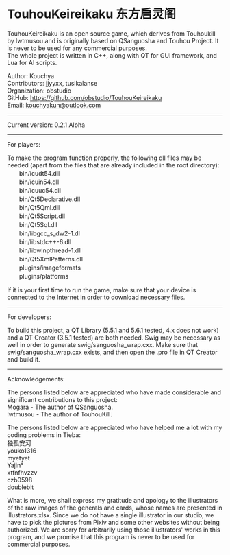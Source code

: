 TouhouKeireikaku 东方启灵阁
=====================================

TouhouKeireikaku is an open source game, which derives from Touhoukill by lwtmusou and is originally
based on QSanguosha and Touhou Project. It is never to be used for any commercial purposes.<br>
The whole project is written in C++, along with QT for GUI framework, and Lua for AI scripts.<br>

Author: Kouchya<br>
Contributors: jjyyxx, tusikalanse<br>
Organization: obstudio<br>
GitHub: https://github.com/obstudio/TouhouKeireikaku<br>
Email: kouchyakun@outlook.com<br>

*************************************

Current version: 0.2.1 Alpha

*************************************

For players:

To make the program function properly, the following dll files may be needed (apart from the files
that are already included in the root directory):<br>
　　bin/icudt54.dll<br>
　　bin/icuin54.dll<br>
　　bin/icuuc54.dll<br>
　　bin/Qt5Declarative.dll<br>
　　bin/Qt5Qml.dll<br>
　　bin/Qt5Script.dll<br>
　　bin/Qt5Sql.dll<br>
　　bin/libgcc_s_dw2-1.dl<br>
　　bin/libstdc++-6.dll<br>
　　bin/libwinpthread-1.dll<br>
　　bin/Qt5XmlPatterns.dll<br>
　　plugins/imageformats<br>
　　plugins/platforms<br>

If it is your first time to run the game, make sure that your device is connected to the Internet in order to download necessary files.

*************************************

For developers:

To build this project, a QT Library (5.5.1 and 5.6.1 tested, 4.x does not work) and a QT Creator (3.5.1 tested) are both needed.
Swig may be necessary as well in order to generate swig/sanguosha_wrap.cxx.
Make sure that swig/sanguosha_wrap.cxx exists, and then open the .pro file in QT Creator and build it.

*************************************

Acknowledgements:

The persons listed below are appreciated who have made considerable and significant contributions to this project:<br>
	Mogara - The author of QSanguosha.<br>
	lwtmusou - The author of TouhouKill.<br>

The persons listed below are appreciated who have helped me a lot with my coding problems in Tieba:<br>
	独孤安河<br>
	youko1316<br>
	myetyet<br>
	Yajin°<br>
	xtfnfhvzzv<br>
	czb0598<br>
	doublebit<br>

What is more, we shall express my gratitude and apology to the illustrators of the raw images of the generals and cards, whose names are
presented in illustrators.xlsx. Since we do not have a single illustrator in our studio, we have to pick the pictures from Pixiv and some
other websites without being authorized. We are sorry for arbitrarily using those illustrators' works in this program, and we promise that
this program is never to be used for commercial purposes.



	